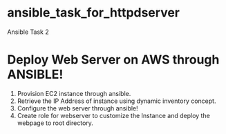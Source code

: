 # ansible_task_for_httpdserver

Ansible Task 2

# Deploy Web Server on AWS through ANSIBLE!

  1. Provision EC2 instance through ansible.
  2. Retrieve the IP Address of instance using dynamic inventory concept.
  3. Configure the web server through ansible!
  4. Create role for webserver to customize the Instance and deploy the webpage to root directory. 
